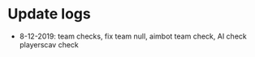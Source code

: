 # Update logs

* 8-12-2019: team checks, fix team null, aimbot team check, AI check playerscav check

